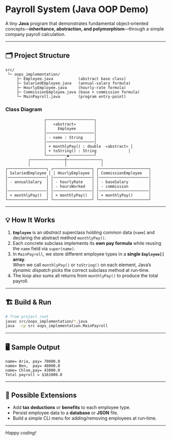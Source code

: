 # Payroll System (Java OOP Demo)

A tiny **Java** program that demonstrates fundamental object‑oriented concepts—**inheritance, abstraction, and polymorphism**—through a simple company payroll calculation.

---

## 🗂️ Project Structure
```
src/
 └─ oops_implementation/
     ├─ Employee.java           (abstract base class)
     ├─ SalariedEmployee.java   (annual‑salary formula)
     ├─ HourlyEmployee.java     (hourly‑rate formula)
     ├─ CommissionEmployee.java (base + commission formula)
     └─ MainPayroll.java        (program entry‑point)
```

### Class Diagram
```
                 ┌─────────────────────┐
                 │   «abstract»        │
                 │     Employee        │
                 │─────────────────────│
                 │ - name : String     │
                 │─────────────────────│
                 │ + monthlyPay() : double  «abstract» │
                 │ + toString() : String              │
                 └─────────▲───────────┘
          ┌───────────────┼───────────────┐
          │               │               │
┌─────────────────┐ ┌─────────────────┐ ┌──────────────────────┐
│ SalariedEmployee │ │ HourlyEmployee │ │ CommissionEmployee   │
│─────────────────│ │─────────────────│ │──────────────────────│
│ - annualSalary  │ │ - hourlyRate    │ │ - baseSalary         │
│                 │ │ - hoursWorked   │ │ - commission         │
│─────────────────│ │─────────────────│ │──────────────────────│
│ + monthlyPay()  │ │ + monthlyPay()  │ │ + monthlyPay()       │
└─────────────────┘ └─────────────────┘ └──────────────────────┘
```

---

## 💡 How It Works
1. **`Employee`** is an _abstract_ superclass holding common data (`name`) and declaring the abstract method `monthlyPay()`.
2. Each concrete subclass implements its **own pay formula** while reusing the `name` field via `super(name)`.
3. In `MainPayroll`, we store different employee types in a **single `Employee[]` array**.  
   When we call `monthlyPay()` or `toString()` on each element, Java’s _dynamic dispatch_ picks the correct subclass method at run‑time.
4. The loop also sums all returns from `monthlyPay()` to produce the total payroll.

---

## 🏗️ Build & Run
```bash
# from project root
javac src/oops_implementation/*.java
java  -cp src oops_implementation.MainPayroll
```

---

## 🖥️ Sample Output
```
name= Aria, pay= 70000.0
name= Ben,  pay= 48000.0
name= Chloe,pay= 43000.0
Total payroll = $161000.0
```

---

## 🚀 Possible Extensions
- Add **tax deductions** or **benefits** to each employee type.
- Persist employee data to a **database** or **JSON** file.
- Build a simple CLI menu for adding/removing employees at run‑time.

---

*Happy coding!*  

